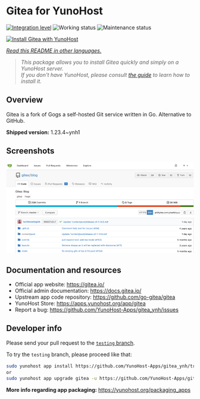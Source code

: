 <!--
N.B.: This README was automatically generated by <https://github.com/YunoHost/apps/tree/master/tools/readme_generator>
It shall NOT be edited by hand.
-->

# Gitea for YunoHost

[![Integration level](https://apps.yunohost.org/badge/integration/gitea)](https://ci-apps.yunohost.org/ci/apps/gitea/)
![Working status](https://apps.yunohost.org/badge/state/gitea)
![Maintenance status](https://apps.yunohost.org/badge/maintained/gitea)

[![Install Gitea with YunoHost](https://install-app.yunohost.org/install-with-yunohost.svg)](https://install-app.yunohost.org/?app=gitea)

*[Read this README in other languages.](./ALL_README.md)*

> *This package allows you to install Gitea quickly and simply on a YunoHost server.*  
> *If you don't have YunoHost, please consult [the guide](https://yunohost.org/install) to learn how to install it.*

## Overview

Gitea is a fork of Gogs a self-hosted Git service written in Go. Alternative to GitHub.


**Shipped version:** 1.23.4~ynh1

## Screenshots

![Screenshot of Gitea](./doc/screenshots/screenshot.png)

## Documentation and resources

- Official app website: <https://gitea.io/>
- Official admin documentation: <https://docs.gitea.io/>
- Upstream app code repository: <https://github.com/go-gitea/gitea>
- YunoHost Store: <https://apps.yunohost.org/app/gitea>
- Report a bug: <https://github.com/YunoHost-Apps/gitea_ynh/issues>

## Developer info

Please send your pull request to the [`testing` branch](https://github.com/YunoHost-Apps/gitea_ynh/tree/testing).

To try the `testing` branch, please proceed like that:

```bash
sudo yunohost app install https://github.com/YunoHost-Apps/gitea_ynh/tree/testing --debug
or
sudo yunohost app upgrade gitea -u https://github.com/YunoHost-Apps/gitea_ynh/tree/testing --debug
```

**More info regarding app packaging:** <https://yunohost.org/packaging_apps>
